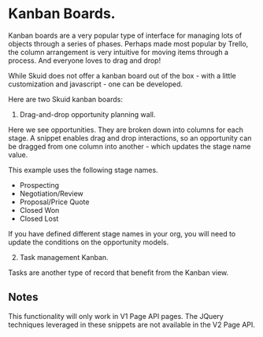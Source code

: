 # Kanban Boards. 

Kanban boards are a very popular type of interface for managing lots of objects through a series of phases.  Perhaps made most popular by Trello, the column arrangement is very intuitive for moving items through a process.  And everyone loves to drag and drop!

While Skuid does not offer a kanban board out of the box - with a little customization and javascript - one can be developed. 

Here are two Skuid kanban boards:  

1.  Drag-and-drop opportunity planning wall. 

Here we see opportunities. They are broken down into columns for each stage.  A snippet enables drag and drop interactions, so an opportunity can be dragged from one column into another - which updates the stage name value.

This example uses the following stage names.  
- Prospecting
- Negotiation/Review
- Proposal/Price Quote
- Closed Won
- Closed Lost

If you have defined different stage names in your org,  you will need to update the conditions on the opportunity models. 

2. Task management Kanban.  

Tasks are another type of record that benefit from the Kanban view.  

## Notes

This functionality will only work in V1 Page API pages. The JQuery techniques leveraged in these snippets are not available in the V2 Page API. 
